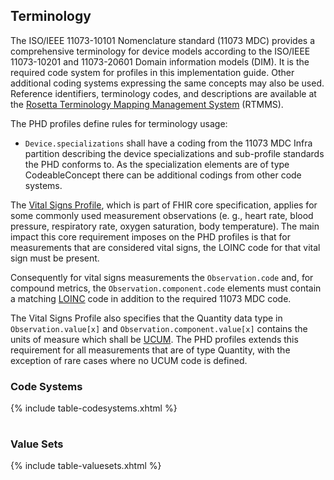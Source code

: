 ## Terminology

The ISO/IEEE 11073-10101 Nomenclature standard (11073 MDC) provides a comprehensive terminology for device models according to the ISO/IEEE 11073-10201 and 11073-20601 Domain information models (DIM). 
It is the required code system for profiles in this implementation guide. Other additional coding systems expressing the same concepts may also be used.
Reference identifiers, terminology codes, and descriptions are available at the <a href="https://rtmms.nist.gov/rtmms/index.htm">Rosetta Terminology Mapping Management System</a> (RTMMS).

<p>The PHD profiles define rules for terminology usage:</p>
<ul>
<li>
  <code>Device.specializations</code> shall have a coding from the 11073 MDC Infra partition describing the device specializations and sub-profile standards the PHD conforms to. As the specialization elements are of type CodeableConcept there can be additional codings from other code systems.
</li>
</ul>
<p>The <a href="http://hl7.org/fhir/observation-vitalsigns.html">Vital Signs Profile</a>, which is part of FHIR core specification, applies for some commonly used measurement observations (e. g., heart rate, blood pressure, respiratory rate, oxygen saturation, body temperature). The main impact this core requirement imposes on the PHD profiles is that for measurements that are considered vital signs, the LOINC code for that vital sign must be present. 
<p>
Consequently for vital signs measurements the <code>Observation.code</code> and, for compound metrics, the <code>Observation.component.code</code> elements must contain a matching <a href="http://hl7.org/fhir/loinc.html">LOINC</a> code in addition to the required 11073 MDC code. 
<p>
The Vital Signs Profile also specifies that the Quantity data type in <code>Observation.value[x]</code> and <code>Observation.component.value[x]</code> contains the units of measure which shall be <a href="http://hl7.org/fhir/ucum.html">UCUM</a>. The PHD profiles extends this requirement for all measurements that are of type Quantity, with the exception of rare cases where no UCUM code is defined.

### Code Systems

<table class="table-striped" style="width:100%">
<col style="width:40%"/>
<col style="width:60%"/>
{% include table-codesystems.xhtml %}
</table>

### Value Sets

<table class="table-striped" style="width:100%">
<col style="width:40%"/>
<col style="width:60%"/>
{% include table-valuesets.xhtml %}
</table>
